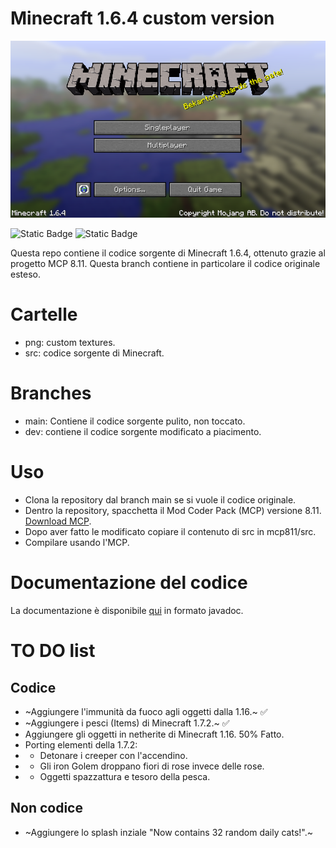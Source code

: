 # Minecraft 1.6.4 custom version
![MC  Screenshot](https://github.com/Gabriele007xx/Minecraft-1.6.4/blob/main/img/1.6.4.png)

![Static Badge](https://img.shields.io/badge/nostalgia-gray) ![Static Badge](https://img.shields.io/badge/1.6.4-extended-blue)


Questa repo contiene il codice sorgente di Minecraft 1.6.4, ottenuto grazie al progetto MCP 8.11. Questa branch contiene in particolare il codice
originale esteso.

# Cartelle
- png: custom textures.
- src: codice sorgente di Minecraft.

# Branches

- main: Contiene il codice sorgente pulito, non toccato.
- dev: contiene il codice sorgente modificato a piacimento.

# Uso
- Clona la repository dal branch main se si vuole il codice originale.
- Dentro la repository, spacchetta il Mod Coder Pack (MCP) versione 8.11. [Download MCP](http://www.mediafire.com/?96mrmeo57cdf6zv).
- Dopo aver fatto le modificato copiare il contenuto di src in mcp811/src.
- Compilare usando l'MCP.

# Documentazione del codice

La documentazione è disponibile [qui](http://www.msnhomepage.altervista.org/documenti/github/MC164/) in formato javadoc.

# TO DO list

## Codice

- ~Aggiungere l'immunità da fuoco agli oggetti dalla 1.16.~ ✅
- ~Aggiungere i pesci (Items) di Minecraft 1.7.2.~ ✅
- Aggiungere gli oggetti in netherite di Minecraft 1.16. 50% Fatto.
- Porting elementi della 1.7.2:
- - Detonare i creeper con l'accendino.
- - Gli iron Golem droppano fiori di rose invece delle rose.
- - Oggetti spazzattura e tesoro della pesca. 

## Non codice

- ~Aggiungere lo splash inziale "Now contains 32 random daily cats!".~
